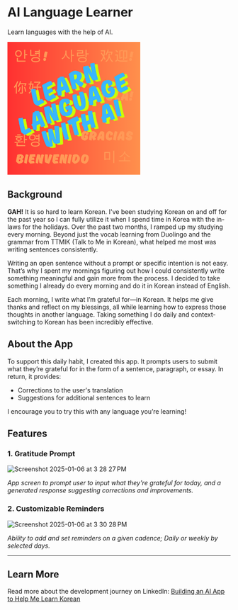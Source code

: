 # AI Language Learner  
Learn languages with the help of AI.

<img src="Images/Learn%20Language%20with%20AI-2.png" alt="Learn Language with AI" width="300" height="auto"/>

## Background 
**GAH!** It is so hard to learn Korean. I've been studying Korean on and off for the past year so I can fully utilize it when I spend time in Korea with the in-laws for the holidays. Over the past two months, I ramped up my studying every morning. Beyond just the vocab learning from Duolingo and the grammar from TTMIK (Talk to Me in Korean), what helped me most was writing sentences consistently.

Writing an open sentence without a prompt or specific intention is not easy. That’s why I spent my mornings figuring out how I could consistently write something meaningful and gain more from the process. I decided to take something I already do every morning and do it in Korean instead of English.

Each morning, I write what I’m grateful for—in Korean. It helps me give thanks and reflect on my blessings, all while learning how to express those thoughts in another language. Taking something I do daily and context-switching to Korean has been incredibly effective.

## About the App  
To support this daily habit, I created this app. It prompts users to submit what they’re grateful for in the form of a sentence, paragraph, or essay. In return, it provides:  
- Corrections to the user's translation  
- Suggestions for additional sentences to learn  

I encourage you to try this with any language you’re learning!

## Features

### 1. Gratitude Prompt
<img width="1267" alt="Screenshot 2025-01-06 at 3 28 27 PM" src="https://github.com/user-attachments/assets/43d7972c-9b86-46a2-a854-168b7c27e934" />

*App screen to prompt user to input what they're grateful for today, and a generated response suggesting corrections and improvements.*

### 2. Customizable Reminders
<img width="1189" alt="Screenshot 2025-01-06 at 3 30 28 PM" src="https://github.com/user-attachments/assets/aa731417-222a-48b0-bd4b-226c7e437d94" />

*Ability to add and set reminders on a given cadence; Daily or weekly by selected days.*

---

## Learn More

Read more about the development journey on LinkedIn: [Building an AI App to Help Me Learn Korean](https://www.linkedin.com/pulse/building-ai-app-help-me-learn-korean-matt-lam-k3n3c/?trackingId=9tlV6b%2BvvoNXMl3tJ%2B0vNQ%3D%3D)
